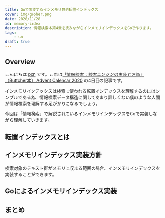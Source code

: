 ```yaml
---
title: Goで実装するインメモリ静的転置インデックス
cover: img/gopher.png
date: 2020/11/28
id: memory-index
description: 情報検索本第4章を読みながらインメモリインデックスをGoで作ります。
tags:
    - Go
draft: true
---
```


## Overview

こんにちは [pon](https://twitter.com/po3rin) です。これは[「情報検索：検索エンジンの実装と評価」（Buttcher本） Advent Calendar 2020](https://adventar.org/calendars/4968) の4日目の記事です。

インメモリインデックスは検索に使われる転置インデックスを理解するのにはシンプルである為、情報検索データ構造に関してあまり詳しくない僕のような人間が情報検索を理解する足がかりになるでしょう。

今回は「情報検索」で解説されているインメモリインデックスをGoで実装しながら理解していきます。

## 転置インデックスとは

## インメモリインデックス実装方針

検索対象のテキスト群がメモリに収まる範囲の場合、インメモリインデックスを実装することができます。

## Goによるインメモリインデックス実装

## まとめ

